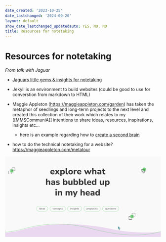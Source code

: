 ```yaml
---
date_created: '2023-10-25'
date_lastchanged: '2024-09-20'
layout: default
show_date_lastchanged_updatedauto: YES, NO, NO
title: Resources for notetaking
---
```


# Resources for notetaking

*From talk with Jaguar*

- [Jaguars little gems & insights for notetaking](https://www.kriste11er.com/digital-hygiene.html)
- Jekyll is an environment to build websites (could be good to use for converstion from markdown to HTML)
- Maggie Appleton (https://maggieappleton.com/garden) has taken the metaphor of seedlings and long-term projects to the next level and created this collection of their work which relates to my [[MMSCommuniA]] intentions to share ideas, resources, inspirations, insights etc...
    - here is an example regarding how to [create a second brain](https://maggieappleton.com/basb)


- how to do the technical notetaking for a website? https://maggieappleton.com/metatour



![](media/cleanshot_2023-11-13-at-17-15-31@2x.png)

